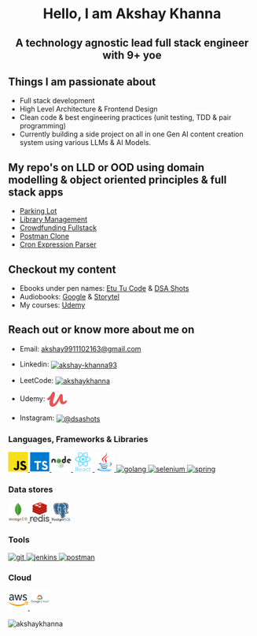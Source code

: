 <h1 align="center">Hello, I am Akshay Khanna</h1>
<h2 align="center">A technology agnostic lead full stack engineer with 9+ yoe</h2>

## Things I am passionate about

- Full stack development
- High Level Architecture & Frontend Design 
- Clean code & best engineering practices (unit testing, TDD & pair programming)
- Currently building a side project on all in one Gen AI content creation system using various LLMs & AI Models.

## My repo's on LLD or OOD using domain modelling & object oriented principles & full stack apps
  - [Parking Lot](https://github.com/akshaykhanna/ParkingLot)
  - [Library Management](https://github.com/akshaykhanna/LibraryManagement)
  - [Crowdfunding Fullstack](https://github.com/akshaykhanna/crowdfunding-fullstack)
  - [Postman Clone](https://github.com/akshaykhanna/PostmanClone)
  - [Cron Expression Parser](https://github.com/akshaykhanna/Cron-Expression-Parser)

## Checkout my content
- Ebooks under pen names: [Etu Tu Code](https://www.amazon.in/s?i=digital-text&rh=p_27%3AEt+Tu+Code) & [DSA Shots](https://www.amazon.in/s?i=digital-text&rh=p_27%3ADSA+Shots)
- Audiobooks: [Google](https://play.google.com/store/books/collection/cluster?gsr=ShmCARYKEgoOQVFBQUFFRFNFbjVTdk0QERAE:S:ANO1ljIJnRM&hl) & [Storytel](https://www.storytel.com/in/publishers/et-tu-code-54022)
- My courses: [Udemy](https://www.udemy.com/user/akshay-khanna-79/)

## Reach out or know more about me on

- Email: [akshay9911102163@gmail.com](akshay9911102163@gmail.com)

- Linkedin: <a href="https://linkedin.com/in/akshay-khanna93" target="blank"><img align="center" src="https://raw.githubusercontent.com/rahuldkjain/github-profile-readme-generator/master/src/images/icons/Social/linked-in-alt.svg" alt="akshay-khanna93" height="30" width="40" /></a>

- LeetCode: <a href="https://leetcode.com/u/akshaykhanna/" target="blank"><img align="center" src="https://raw.githubusercontent.com/rahuldkjain/github-profile-readme-generator/master/src/images/icons/Social/leet-code.svg" alt="akshaykhanna" height="30" width="40" /></a>

- Udemy: <a href="https://www.udemy.com/user/akshay-khanna-79/" target="blank"><img align="center" src="https://raw.githubusercontent.com/akshaykhanna/akshaykhanna/refs/heads/main/udemy-icon.svg" alt="akshaykhanna" height="30" width="40" /></a>
</p>

- Instagram: <a href="https://www.instagram.com/dsashots/" target="blank"><img align="center" src="https://raw.githubusercontent.com/rahuldkjain/github-profile-readme-generator/master/src/images/icons/Social/instagram.svg" alt="@dsashots" height="30" width="40" /></a>
</p>

<h3 align="left">Languages, Frameworks & Libraries</h3>
<p align="left"> 
  <a href="https://developer.mozilla.org/en-US/docs/Web/JavaScript" target="_blank" rel="noreferrer">
 <img src="https://raw.githubusercontent.com/akshaykhanna/akshaykhanna/refs/heads/main/js.svg" alt="javascript" width="40" height="40"/> </a> 
  <a href="https://www.typescriptlang.org/" target="_blank" rel="noreferrer">
  <img src="https://raw.githubusercontent.com/devicons/devicon/master/icons/typescript/typescript-original.svg" alt="typescript" width="40" height="40"/> </a> 
  <a href="https://nodejs.org" target="_blank" rel="noreferrer"> 
  <img src="https://raw.githubusercontent.com/devicons/devicon/master/icons/nodejs/nodejs-original-wordmark.svg" alt="nodejs" width="40" height="40"/> </a> 
  <a href="https://reactjs.org/" target="_blank" rel="noreferrer"> 
  <img src="https://raw.githubusercontent.com/devicons/devicon/master/icons/react/react-original-wordmark.svg" alt="react" width="40" height="40"/> </a> 
  <a href="https://www.java.com" target="_blank" rel="noreferrer"> 
  <img src="https://raw.githubusercontent.com/devicons/devicon/master/icons/java/java-original.svg" alt="java" width="40" height="40"/> </a>
  <a href="https://go.dev/" target="_blank" rel="noreferrer"> 
  <img src="https://go.dev/blog/go-brand/Go-Logo/SVG/Go-Logo_Blue.svg" alt="golang" width="40" height="40"/> </a>
  <a href="https://www.selenium.dev" target="_blank" rel="noreferrer"> 
  <img src="https://raw.githubusercontent.com/detain/svg-logos/780f25886640cef088af994181646db2f6b1a3f8/svg/selenium-logo.svg" alt="selenium" width="40" height="40"/> </a>
  <a href="https://spring.io/" target="_blank" rel="noreferrer"> 
  <img src="https://www.vectorlogo.zone/logos/springio/springio-icon.svg" alt="spring" width="40" height="40"/> </a> 
</p>

<h3 align="left">Data stores</h3>
<p align="left"> 
  <a href="https://www.mongodb.com/" target="_blank" rel="noreferrer"> 
  <img src="https://raw.githubusercontent.com/devicons/devicon/master/icons/mongodb/mongodb-original-wordmark.svg" alt="mongodb" width="40" height="40"/> </a> 
  <a href="https://redis.io" target="_blank" rel="noreferrer"> 
  <img src="https://raw.githubusercontent.com/devicons/devicon/master/icons/redis/redis-original-wordmark.svg" alt="redis" width="40" height="40"/> </a> 
  <a href="https://www.postgresql.org" target="_blank" rel="noreferrer"> 
  <img src="https://raw.githubusercontent.com/devicons/devicon/master/icons/postgresql/postgresql-original-wordmark.svg" alt="postgresql" width="40" height="40"/> </a> 
</p>

<h3 align="left">Tools</h3>
<p align="left"> 
  <a href="https://git-scm.com/" target="_blank" rel="noreferrer"> 
  <img src="https://www.vectorlogo.zone/logos/git-scm/git-scm-icon.svg" alt="git" width="40" height="40"/> </a> 
  <a href="https://www.jenkins.io" target="_blank" rel="noreferrer"> 
  <img src="https://www.vectorlogo.zone/logos/jenkins/jenkins-icon.svg" alt="jenkins" width="40" height="40"/> </a> 
  <a href="https://postman.com" target="_blank" rel="noreferrer"> 
  <img src="https://www.vectorlogo.zone/logos/getpostman/getpostman-icon.svg" alt="postman" width="40" height="40"/> </a> 
</p>  
 
<h3 align="left">Cloud</h3>
<p align="left"> 
  <a href="https://aws.amazon.com" target="_blank" rel="noreferrer"> 
  <img src="https://raw.githubusercontent.com/devicons/devicon/master/icons/amazonwebservices/amazonwebservices-original-wordmark.svg" alt="aws" width="40" height="40"/> </a
<a href="https://cloud.google.com" target="_blank" rel="noreferrer"> 
  <img src="https://raw.githubusercontent.com/devicons/devicon/refs/heads/master/icons/googlecloud/googlecloud-original-wordmark.svg" alt="gcp" width="40" height="40"/> </a> 
</p>
  
<p>
  <img align="center" src="https://github-readme-stats.vercel.app/api/top-langs?username=akshaykhanna&show_icons=true&locale=en&layout=compact" alt="akshaykhanna" />
</p>
